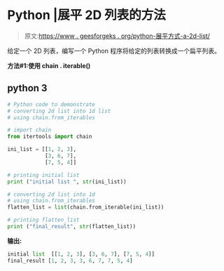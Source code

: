 # Python |展平 2D 列表的方法

> 原文:[https://www . geesforgeks . org/python-展平方式-a-2d-list/](https://www.geeksforgeeks.org/python-ways-to-flatten-a-2d-list/)

给定一个 2D 列表，编写一个 Python 程序将给定的列表转换成一个扁平列表。

**方法#1:使用 chain . iterable()**

## python 3

```py
# Python code to demonstrate
# converting 2d list into 1d list
# using chain.from_iterables

# import chain
from itertools import chain

ini_list = [[1, 2, 3],
            [3, 6, 7],
            [7, 5, 4]]

# printing initial list
print ("initial list ", str(ini_list))

# converting 2d list into 1d
# using chain.from_iterables
flatten_list = list(chain.from_iterable(ini_list))

# printing flatten_list
print ("final_result", str(flatten_list))
```

**输出:**

```py
initial list  [[1, 2, 3], [3, 6, 7], [7, 5, 4]]
final_result [1, 2, 3, 3, 6, 7, 7, 5, 4]
```